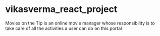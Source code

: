 
# vikasverma_react_project
Movies on the Tip is an online movie manager whose responsibility is to take care of all
the activities a user can do on this portal

